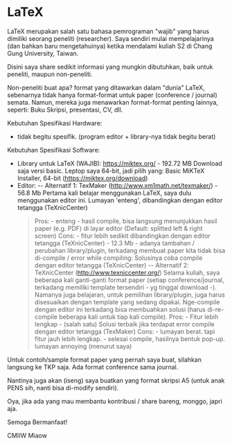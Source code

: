 # LaTeX

LaTeX merupakan salah satu bahasa pemrograman "wajib" yang harus dimiliki seorang peneliti (researcher). Saya sendiri mulai mempelajarinya (dan bahkan baru mengetahuinya) ketika mendalami kuliah S2 di Chang Gung University, Taiwan. 

Disini saya share sedikit informasi yang mungkin dibutuhkan, baik untuk peneliti, maupun non-peneliti.

Non-peneliti buat apa? format yang ditawarkan dalam "dunia" LaTeX, sebenarnya tidak hanya format-format untuk paper (conference / journal) semata. Namun, mereka juga menawarkan format-format penting lainnya, seperti: Buku Skripsi, presentasi, CV, dll.

Kebutuhan Spesifikasi Hardware:
- tidak begitu spesifik. (program editor + library-nya tidak begitu berat)

Kebutuhan Spesifikasi Software:
- Library untuk LaTeX (WAJIB): https://miktex.org/ -	192.72 MB
  Download saja versi basic.
  Leptop saya 64-bit, jadi pilih yang: Basic MiKTeX Installer, 64-bit (https://miktex.org/download)
- Editor:
-- Alternatif 1: TexMaker (http://www.xm1math.net/texmaker/) - 56.8 Mb
    Pertama kali belajar menggunakan LaTeX, saya dulu menggunakan editor ini. Lumayan 'enteng', dibandingkan dengan editor tetangga (TeXnicCenter)
    > Pros: 
      - enteng
      - hasil compile, bisa langsung menunjukkan hasil paper (e.g. PDF) di layar editor (Default: splitted left & right screen)
    > Cons:
      - fitur lebih sedikit dibandingkan dengan editor tetangga (TeXnicCenter) - 12.3 Mb
      - adanya tambahan / perubahan library/plugin, terkadang membuat paper kita tidak bisa di-compile / error while compiling: Solusinya coba compile dengan editor tetangga (TeXnicCenter)
-- Alternatif 2: TeXnicCenter (http://www.texniccenter.org/)
    Selama kuliah, saya beberapa kali ganti-ganti format paper (setiap conference/journal, terkadang memiliki template tersendiri - yg tinggal download -). Namanya juga belajaran, untuk pemilihan library/plugin, juga harus disesuaikan dengan template yang sedang dipakai. Nge-compile dengan editor ini terkadang bisa membuahkan solusi (harus di-re-compile beberapa kali untuk tiap kali compile).
    > Pros:
      - Fitur lebih lengkap
      - (salah satu) Solusi terbaik jika terdapat error compile dengan editor tetangga (TexMaker)
    > Cons:
      - lumayan berat. tapi fitur jauh lebih lengkap. 
      - selesai compile, hasilnya bentuk pop-up. lumayan annoying (menurut saya)
      
Untuk contoh/sample format paper yang pernah saya buat, silahkan langsung ke TKP saja. Ada format conference sama journal. 
 
Nantinya juga akan (iseng) saya buatkan yang format skripsi A5 (untuk anak PENS sih, nanti bisa di-modify sendiri).

Oya, jika ada yang mau membantu kontribusi / share bareng, monggo, japri aja.

Semoga Bermanfaat!

CMIIW Miaow
